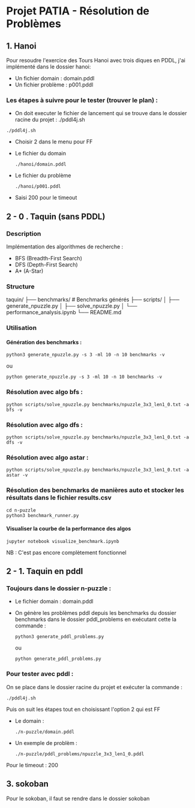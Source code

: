 # Projet PATIA - Résolution de Problèmes

## 1. Hanoi

Pour resoudre l'exercice des Tours Hanoi avec trois diques en PDDL, j'ai implémenté dans le dossier hanoi:

- Un fichier domain : domain.pddl
- Un fichier problème : p001.pddl

### Les étapes à suivre pour le tester (trouver le plan) :

- On doit executer le fichier de lancement  qui se trouve dans le dossier racine du projet : ./pddl4j.sh

```
./pddl4j.sh
```

- Choisir 2 dans le menu pour FF
- Le fichier du domain

  ```
  ./hanoi/domain.pddl
  ```
- Le fichier du problème

  ```
  ./hanoi/p001.pddl
  ```
- Saisi 200 pour le timeout

## 2 - 0 . Taquin (sans PDDL)

### Description

Implémentation des algorithmes de recherche :

- BFS (Breadth-First Search)
- DFS (Depth-First Search)
- A* (A-Star)

### Structure

taquin/
├── benchmarks/          # Benchmarks générés
├── scripts/
│   ├── generate_npuzzle.py
│   ├── solve_npuzzle.py
│   └── performance_analysis.ipynb
└── README.md

### Utilisation

#### Génération des benchmarks :

```
python3 generate_npuzzle.py -s 3 -ml 10 -n 10 benchmarks -v
```

ou

```
python generate_npuzzle.py -s 3 -ml 10 -n 10 benchmarks -v
```

### Résolution avec algo bfs :

```python scripts/solve_npuzzle.py benchmarks/npuzzle_3x3_len1_0.txt -a bfs -v```

### Résolution avec algo dfs :

```python scripts/solve_npuzzle.py benchmarks/npuzzle_3x3_len1_0.txt -a dfs -v```

### Résolution avec algo astar :

```python scripts/solve_npuzzle.py benchmarks/npuzzle_3x3_len1_0.txt -a astar -v```

### Résolution des benchmarks de manières auto et stocker les résultats dans le fichier results.csv

```
cd n-puzzle
python3 benchmark_runner.py
```

#### Visualiser la courbe de la performance des algos

```
jupyter notebook visualize_benchmark.ipynb
```

NB : C'est pas encore complètement fonctionnel

## 2 - 1. Taquin en pddl

### Toujours dans le dossier n-puzzle :

- Le fichier domain : domain.pddl
- On génère les problèmes pddl depuis les benchmarks du dossier benchmarks dans le dossier pddl_problems en exécutant cette la commande :

  ```
  python3 generate_pddl_problems.py
  ```

  ou

  ```
  python generate_pddl_problems.py
  ```

### Pour tester avec pddl :

On se place dans le dossier racine du projet et exécuter la commande :

```
./pddl4j.sh
```

Puis on suit les étapes tout en choisissant l'option 2 qui est FF

- Le domain :

  ```
  ./n-puzzle/domain.pddl
  ```
- Un exemple de problèm :

  ```
  ./n-puzzle/pddl_problems/npuzzle_3x3_len1_0.pddl
  ```

Pour le timeout : 200


## 3. sokoban

Pour le sokoban, il faut se rendre dans le dossier sokoban
